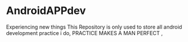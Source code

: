 # AndroidAPPdev
Experiencing new things
This Repository is only used to store all android development practice i do, 
PRACTICE MAKES A MAN PERFECT ,
